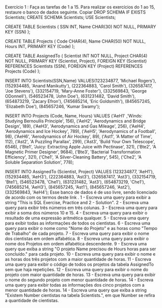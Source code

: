 Exercício 1 : Faça as tarefas de 1 a 15.
Para realizar os exercícios do 1 ao 15, restaure o banco de dados seguinte.
Copiar
DROP SCHEMA IF EXISTS Scientists;
CREATE SCHEMA Scientists;
USE Scientists;

CREATE TABLE Scientists (
  SSN INT,
  Name CHAR(30) NOT NULL,
  PRIMARY KEY (SSN)
);

CREATE TABLE Projects (
  Code CHAR(4),
  Name CHAR(50) NOT NULL,
  Hours INT,
  PRIMARY KEY (Code)
);

CREATE TABLE AssignedTo (
  Scientist INT NOT NULL,
  Project CHAR(4) NOT NULL,
  PRIMARY KEY (Scientist, Project),
  FOREIGN KEY (Scientist) REFERENCES Scientists (SSN),
  FOREIGN KEY (Project) REFERENCES Projects (Code)
);

INSERT INTO Scientists(SSN,Name)
  VALUES(123234877, 'Michael Rogers'),
    (152934485, 'Anand Manikutty'),
    (222364883, 'Carol Smith'),
    (326587417, 'Joe Stevens'),
    (332154719, 'Mary-Anne Foster'),
    (332569843, 'George ODonnell'),
    (546523478, 'John Doe'),
    (631231482, 'David Smith'),
    (654873219, 'Zacary Efron'),
    (745685214, 'Eric Goldsmith'),
    (845657245, 'Elizabeth Doe'),
    (845657246, 'Kumar Swamy');

 INSERT INTO Projects (Code, Name, Hours)
  VALUES ('AeH1' ,'Winds: Studying Bernoullis Principle', 156),
    ('AeH2', 'Aerodynamics and Bridge Design', 189),
    ('AeH3', 'Aerodynamics and Gas Mileage', 256),
    ('AeH4', 'Aerodynamics and Ice Hockey', 789),
    ('AeH5', 'Aerodynamics of a Football', 98),
    ('AeH6', 'Aerodynamics of Air Hockey', 89),
    ('Ast1', 'A Matter of Time', 112),
    ('Ast2', 'A Puzzling Parallax', 299),
    ('Ast3', 'Build Your Own Telescope', 6546),
    ('Bte1', 'Juicy: Extracting Apple Juice with Pectinase', 321),
    ('Bte2', 'A Magnetic Primer Designer', 9684),
    ('Bte3', 'Bacterial Transformation Efficiency', 321),
    ('Che1', 'A Silver-Cleaning Battery', 545),
    ('Che2', 'A Soluble Separation Solution', 778);

 INSERT INTO AssignedTo (Scientist, Project)
  VALUES (123234877, 'AeH1'),
    (152934485, 'AeH3'),
    (222364883, 'Ast3'),
    (326587417, 'Ast3'),
    (332154719, 'Bte1'),
    (546523478, 'Che1'),
    (631231482, 'Ast3'),
    (654873219, 'Che1'),
    (745685214, 'AeH3'),
    (845657245, 'Ast1'),
    (845657246, 'Ast2'),
    (332569843, 'AeH4');
Esse banco de dados é de uso livre, sendo licenciado de acordo com os termos deste link .
1 - Escreva uma query para exibir a string "This is SQL Exercise, Practice and 2 - Solution".
2 - Escreva uma query para exibir três números em três colunas.
3 - Escreva uma query para exibir a soma dos números 10 e 15.
4 - Escreva uma query para exibir o resultado de uma expressão aritmética qualquer.
5 - Escreva uma query para exibir todas as informações de todos os cientistas.
6 - Escreva uma query para exibir o nome como "Nome do Projeto" e as horas como "Tempo de Trabalho" de cada projeto.
7 - Escreva uma query para exibir o nome dos cientistas em ordem alfabética.
8 - Escreva uma query para exibir o nome dos Projetos em ordem alfabética descendente.
9 - Escreva uma query que exiba a string "O projeto Name precisou de Hours horas para ser concluído." para cada projeto.
10 - Escreva uma query para exibir o nome e as horas dos três projetos com a maior quantidade de horas.
11 - Escreva uma query para exibir o código de todos os projetos da tabela AssignedTo sem que haja repetições.
12 - Escreva uma query para exibir o nome do projeto com maior quantidade de horas.
13 - Escreva uma query para exibir o nome do segundo projeto com menor quantidade de horas.
14 - Escreva uma query para exibir todas as informações dos cinco projetos com a menor quantidade de horas.
14 - Escreva uma query que exiba a string "Existem Number cientistas na tabela Scientists.", em que Number se refira a quantidade de cientistas.


